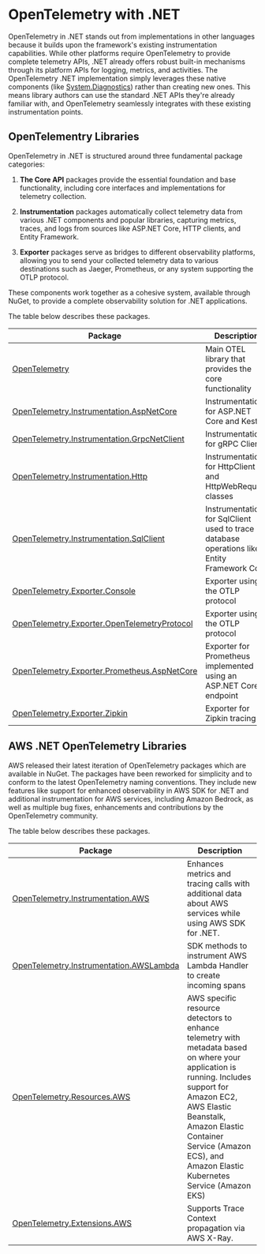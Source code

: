 # OpenTelemetry with .NET

OpenTelemetry in .NET stands out from implementations in other languages because it builds upon the framework's existing instrumentation capabilities. While other platforms require OpenTelemetry to provide complete telemetry APIs, .NET already offers robust built-in mechanisms through its platform APIs for logging, metrics, and activities. The OpenTelemetry .NET implementation simply leverages these native components (like [System.Diagnostics](https://learn.microsoft.com/en-us/dotnet/api/system.diagnostics?view=net-9.0)) rather than creating new ones. This means library authors can use the standard .NET APIs they're already familiar with, and OpenTelemetry seamlessly integrates with these existing instrumentation points.

## OpenTelementry Libraries

OpenTelemetry in .NET is structured around three fundamental package categories:

1. **The Core API** packages provide the essential foundation and base functionality, including core interfaces and implementations for telemetry collection.

1. **Instrumentation** packages automatically collect telemetry data from various .NET components and popular libraries, capturing metrics, traces, and logs from sources like ASP.NET Core, HTTP clients, and Entity Framework.

1. **Exporter** packages serve as bridges to different observability platforms, allowing you to send your collected telemetry data to various destinations such as Jaeger, Prometheus, or any system supporting the OTLP protocol.

These components work together as a cohesive system, available through NuGet, to provide a complete observability solution for .NET applications.

The table below describes these packages.

| Package | Description |
| -------- | -------- |
| [OpenTelemetry](https://github.com/open-telemetry/opentelemetry-dotnet/blob/main/src/OpenTelemetry/README.md)   | Main OTEL library that provides the core functionality    |
| [OpenTelemetry.Instrumentation.AspNetCore](https://github.com/open-telemetry/opentelemetry-dotnet-contrib/blob/main/src/OpenTelemetry.Instrumentation.AspNetCore/README.md)    | Instrumentation for ASP.NET Core and Kestrel    |
| [OpenTelemetry.Instrumentation.GrpcNetClient](https://github.com/open-telemetry/opentelemetry-dotnet-contrib/blob/main/src/OpenTelemetry.Instrumentation.GrpcNetClient/README.md)    | Instrumentation for gRPC Client    |
| [OpenTelemetry.Instrumentation.Http](https://github.com/open-telemetry/opentelemetry-dotnet-contrib/blob/main/src/OpenTelemetry.Instrumentation.Http/README.md)    | Instrumentation for HttpClient and HttpWebRequest classes    |
| [OpenTelemetry.Instrumentation.SqlClient](https://github.com/open-telemetry/opentelemetry-dotnet/tree/main/src/OpenTelemetry.Exporter.Console/README.md)    | Instrumentation for SqlClient used to trace database operations like Entity Framework Core    |
| [OpenTelemetry.Exporter.Console](https://github.com/open-telemetry/opentelemetry-dotnet/tree/main/src/OpenTelemetry.Exporter.Console/README.md)    | Exporter using the OTLP protocol    |
| [OpenTelemetry.Exporter.OpenTelemetryProtocol](https://github.com/open-telemetry/opentelemetry-dotnet/tree/main/src/OpenTelemetry.Exporter.OpenTelemetryProtocol/README.md)    | Exporter using the OTLP protocol    |
| [OpenTelemetry.Exporter.Prometheus.AspNetCore](https://github.com/open-telemetry/opentelemetry-dotnet/blob/main/src/OpenTelemetry.Exporter.Prometheus.AspNetCore/README.md)    | Exporter for Prometheus implemented using an ASP.NET Core endpoint    |
| [OpenTelemetry.Exporter.Zipkin](https://github.com/open-telemetry/opentelemetry-dotnet/blob/main/src/OpenTelemetry.Exporter.Zipkin/README.md)    | Exporter for Zipkin tracing    |

## AWS .NET OpenTelemetry Libraries

AWS released their latest iteration of OpenTelemetry packages which are available in NuGet. The packages have been reworked for simplicity and to conform to the latest OpenTelemetry naming conventions. They include new features like support for enhanced observability in AWS SDK for .NET and additional instrumentation for AWS services, including Amazon Bedrock, as well as multiple bug fixes, enhancements and contributions by the OpenTelemetry community.

The table below describes these packages.

| Package | Description |
| -------- | -------- |
| [OpenTelemetry.Instrumentation.AWS](https://github.com/open-telemetry/opentelemetry-dotnet-contrib/tree/main/src/OpenTelemetry.Instrumentation.AWS)    | Enhances metrics and tracing calls with additional data about AWS services while using AWS SDK for .NET.    |
| [OpenTelemetry.Instrumentation.AWSLambda](https://github.com/open-telemetry/opentelemetry-dotnet-contrib/tree/main/src/OpenTelemetry.Instrumentation.AWSLambda)    | SDK methods to instrument AWS Lambda Handler to create incoming spans    |
| [OpenTelemetry.Resources.AWS](https://github.com/open-telemetry/opentelemetry-dotnet-contrib/tree/main/src/OpenTelemetry.Resources.AWS)    | AWS specific resource detectors to enhance telemetry with metadata based on where your application is running. Includes support for Amazon EC2, AWS Elastic Beanstalk, Amazon Elastic Container Service (Amazon ECS), and Amazon Elastic Kubernetes Service (Amazon EKS)    |
| [OpenTelemetry.Extensions.AWS](https://github.com/open-telemetry/opentelemetry-dotnet-contrib/tree/main/src/OpenTelemetry.Extensions.AWS)    | Supports Trace Context propagation via AWS X-Ray. |